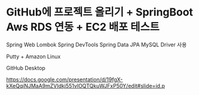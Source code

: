 # GitHub에 프로젝트 올리기 + SpringBoot Aws RDS 연동 + EC2 배포 테스트

Spring Web
Lombok
Spring DevTools
Spring Data JPA
MySQL Driver 사용

Putty + Amazon Linux

GitHub Desktop

https://docs.google.com/presentation/d/19fgX-kXeQqiNJMaA9mZVIdkj551vlOQTQkuWJFxP50Y/edit#slide=id.p
